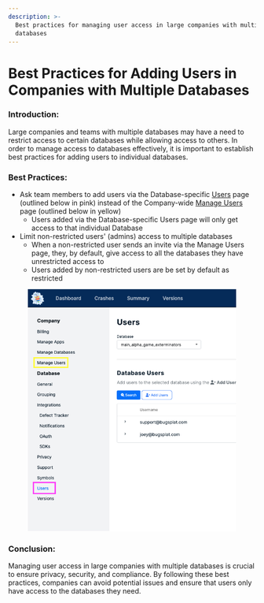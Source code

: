```yaml
---
description: >-
  Best practices for managing user access in large companies with multiple
  databases
---
```


# Best Practices for Adding Users in Companies with Multiple Databases

### **Introduction:**&#x20;

Large companies and teams with multiple databases may have a need to restrict access to certain databases while allowing access to others. In order to manage access to databases effectively, it is important to establish best practices for adding users to individual databases.

### Best Practices:

* Ask team members to add users via the Database-specific [Users](https://app.bugsplat.com/v2/settings/database/users?database) page (outlined below in pink) instead of the Company-wide [Manage Users](https://app.bugsplat.com/v2/settings/company/users) page (outlined below in yellow)
  * Users added via the Database-specific Users page will only get access to that individual Database
* Limit non-restricted users' (admins) access to multiple databases
  * When a non-restricted user sends an invite via the Manage Users page, they, by default, give access to all the databases they have unrestricted access to
  * Users added by non-restricted users are be set by default as restricted

<figure><img src="../../.gitbook/assets/database-specific-users-page.png" alt=""><figcaption></figcaption></figure>

### Conclusion:&#x20;

Managing user access in large companies with multiple databases is crucial to ensure privacy, security, and compliance. By following these best practices, companies can avoid potential issues and ensure that users only have access to the databases they need.
